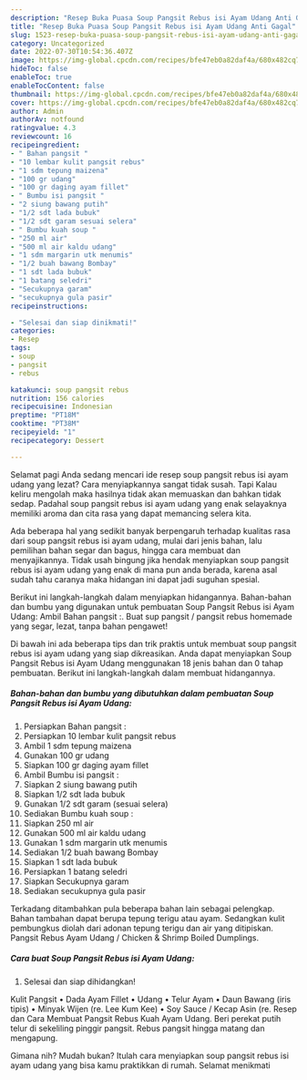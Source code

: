 ```yaml
---
description: "Resep Buka Puasa Soup Pangsit Rebus isi Ayam Udang Anti Gagal"
title: "Resep Buka Puasa Soup Pangsit Rebus isi Ayam Udang Anti Gagal"
slug: 1523-resep-buka-puasa-soup-pangsit-rebus-isi-ayam-udang-anti-gagal
category: Uncategorized
date: 2022-07-30T10:54:36.407Z
image: https://img-global.cpcdn.com/recipes/bfe47eb0a82daf4a/680x482cq70/soup-pangsit-rebus-isi-ayam-udang-foto-resep-utama.jpg
hideToc: false
enableToc: true
enableTocContent: false
thumbnail: https://img-global.cpcdn.com/recipes/bfe47eb0a82daf4a/680x482cq70/soup-pangsit-rebus-isi-ayam-udang-foto-resep-utama.jpg
cover: https://img-global.cpcdn.com/recipes/bfe47eb0a82daf4a/680x482cq70/soup-pangsit-rebus-isi-ayam-udang-foto-resep-utama.jpg
author: Admin
authorAv: notfound
ratingvalue: 4.3
reviewcount: 16
recipeingredient:
- " Bahan pangsit "
- "10 lembar kulit pangsit rebus"
- "1 sdm tepung maizena"
- "100 gr udang"
- "100 gr daging ayam fillet"
- " Bumbu isi pangsit "
- "2 siung bawang putih"
- "1/2 sdt lada bubuk"
- "1/2 sdt garam sesuai selera"
- " Bumbu kuah soup "
- "250 ml air"
- "500 ml air kaldu udang"
- "1 sdm margarin utk menumis"
- "1/2 buah bawang Bombay"
- "1 sdt lada bubuk"
- "1 batang seledri"
- "Secukupnya garam"
- "secukupnya gula pasir"
recipeinstructions:

- "Selesai dan siap dinikmati!"
categories:
- Resep
tags:
- soup
- pangsit
- rebus

katakunci: soup pangsit rebus 
nutrition: 156 calories
recipecuisine: Indonesian
preptime: "PT18M"
cooktime: "PT38M"
recipeyield: "1"
recipecategory: Dessert

---
```



Selamat pagi Anda sedang mencari ide resep soup pangsit rebus isi ayam udang yang lezat? Cara menyiapkannya sangat tidak susah. Tapi Kalau keliru mengolah maka hasilnya tidak akan memuaskan dan bahkan tidak sedap. Padahal soup pangsit rebus isi ayam udang yang enak selayaknya memiliki aroma dan cita rasa yang dapat memancing selera kita.


Ada beberapa hal yang sedikit banyak berpengaruh terhadap kualitas rasa dari soup pangsit rebus isi ayam udang, mulai dari jenis bahan, lalu pemilihan bahan segar dan bagus, hingga cara membuat dan menyajikannya. Tidak usah bingung jika hendak menyiapkan soup pangsit rebus isi ayam udang yang enak di mana pun anda berada, karena asal sudah tahu caranya maka hidangan ini dapat jadi suguhan spesial.

Berikut ini langkah-langkah dalam menyiapkan hidangannya. Bahan-bahan dan bumbu yang digunakan untuk pembuatan Soup Pangsit Rebus isi Ayam Udang: Ambil Bahan pangsit :. Buat sup pangsit / pangsit rebus homemade yang segar, lezat, tanpa bahan pengawet!


Di bawah ini ada beberapa tips dan trik praktis untuk membuat soup pangsit rebus isi ayam udang yang siap dikreasikan. Anda dapat menyiapkan Soup Pangsit Rebus isi Ayam Udang menggunakan 18 jenis bahan dan 0 tahap pembuatan. Berikut ini langkah-langkah dalam membuat hidangannya.

<!--inarticleads1-->

##### Bahan-bahan dan bumbu yang dibutuhkan dalam pembuatan Soup Pangsit Rebus isi Ayam Udang:

1. Persiapkan  Bahan pangsit :
1. Persiapkan 10 lembar kulit pangsit rebus
1. Ambil 1 sdm tepung maizena
1. Gunakan 100 gr udang
1. Siapkan 100 gr daging ayam fillet
1. Ambil  Bumbu isi pangsit :
1. Siapkan 2 siung bawang putih
1. Siapkan 1/2 sdt lada bubuk
1. Gunakan 1/2 sdt garam (sesuai selera)
1. Sediakan  Bumbu kuah soup :
1. Siapkan 250 ml air
1. Gunakan 500 ml air kaldu udang
1. Gunakan 1 sdm margarin utk menumis
1. Sediakan 1/2 buah bawang Bombay
1. Siapkan 1 sdt lada bubuk
1. Persiapkan 1 batang seledri
1. Siapkan Secukupnya garam
1. Sediakan secukupnya gula pasir


Terkadang ditambahkan pula beberapa bahan lain sebagai pelengkap. Bahan tambahan dapat berupa tepung terigu atau ayam. Sedangkan kulit pembungkus diolah dari adonan tepung terigu dan air yang ditipiskan. Pangsit Rebus Ayam Udang / Chicken &amp; Shrimp Boiled Dumplings. 

<!--inarticleads2-->

##### Cara buat Soup Pangsit Rebus isi Ayam Udang:


1. Selesai dan siap dihidangkan!

Kulit Pangsit • Dada Ayam Fillet • Udang • Telur Ayam • Daun Bawang (iris tipis) • Minyak Wijen (re. Lee Kum Kee) • Soy Sauce / Kecap Asin (re. Resep dan Cara Membuat Pangsit Rebus Kuah Ayam Udang. Beri perekat putih telur di sekeliling pinggir pangsit. Rebus pangsit hingga matang dan mengapung. 

Gimana nih? Mudah bukan? Itulah cara menyiapkan soup pangsit rebus isi ayam udang yang bisa kamu praktikkan di rumah. Selamat menikmati
